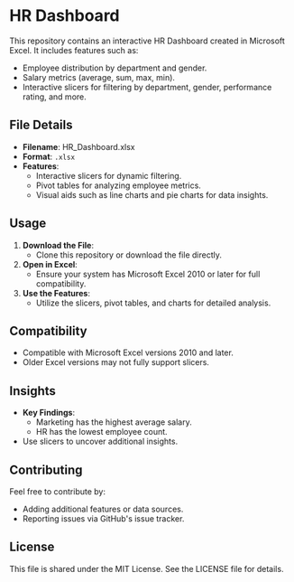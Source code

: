 # HR Dashboard

This repository contains an interactive HR Dashboard created in Microsoft Excel. It includes features such as:
- Employee distribution by department and gender.
- Salary metrics (average, sum, max, min).
- Interactive slicers for filtering by department, gender, performance rating, and more.

## File Details

- **Filename**: HR_Dashboard.xlsx
- **Format**: `.xlsx`
- **Features**:
  - Interactive slicers for dynamic filtering.
  - Pivot tables for analyzing employee metrics.
  - Visual aids such as line charts and pie charts for data insights.

## Usage

1. **Download the File**:
   - Clone this repository or download the file directly.
2. **Open in Excel**:
   - Ensure your system has Microsoft Excel 2010 or later for full compatibility.
3. **Use the Features**:
   - Utilize the slicers, pivot tables, and charts for detailed analysis.

## Compatibility

- Compatible with Microsoft Excel versions 2010 and later.
- Older Excel versions may not fully support slicers.

## Insights

- **Key Findings**:
  - Marketing has the highest average salary.
  - HR has the lowest employee count.
- Use slicers to uncover additional insights.

## Contributing

Feel free to contribute by:
- Adding additional features or data sources.
- Reporting issues via GitHub's issue tracker.

## License

This file is shared under the MIT License. See the LICENSE file for details.
